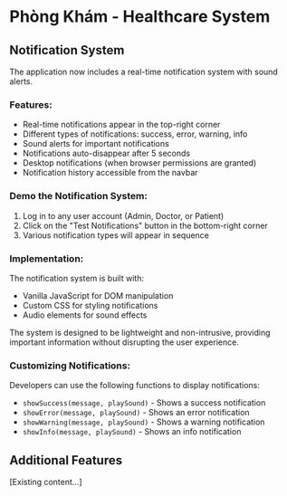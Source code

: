 # Phòng Khám - Healthcare System

## Notification System

The application now includes a real-time notification system with sound alerts.

### Features:
- Real-time notifications appear in the top-right corner
- Different types of notifications: success, error, warning, info
- Sound alerts for important notifications
- Notifications auto-disappear after 5 seconds
- Desktop notifications (when browser permissions are granted)
- Notification history accessible from the navbar

### Demo the Notification System:
1. Log in to any user account (Admin, Doctor, or Patient)
2. Click on the "Test Notifications" button in the bottom-right corner
3. Various notification types will appear in sequence

### Implementation:
The notification system is built with:
- Vanilla JavaScript for DOM manipulation
- Custom CSS for styling notifications
- Audio elements for sound effects

The system is designed to be lightweight and non-intrusive, providing important information without disrupting the user experience.

### Customizing Notifications:
Developers can use the following functions to display notifications:
- `showSuccess(message, playSound)` - Shows a success notification
- `showError(message, playSound)` - Shows an error notification
- `showWarning(message, playSound)` - Shows a warning notification
- `showInfo(message, playSound)` - Shows an info notification

## Additional Features
[Existing content...] 
